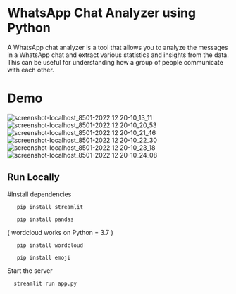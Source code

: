 
# WhatsApp Chat Analyzer using Python

A WhatsApp chat analyzer is a tool that allows you to analyze the messages in a WhatsApp chat and extract various statistics and insights from the data. This can be useful for understanding how a group of people communicate with each other.

# Demo
![screenshot-localhost_8501-2022 12 20-10_13_11](https://user-images.githubusercontent.com/81603467/208942870-cb96f299-b528-4c02-bf33-cf8978b23bd5.png)
![screenshot-localhost_8501-2022 12 20-10_20_53](https://user-images.githubusercontent.com/81603467/208942884-11bb5593-d6b0-4825-9e92-45729ecc6d42.png)
![screenshot-localhost_8501-2022 12 20-10_21_46](https://user-images.githubusercontent.com/81603467/208942925-35302467-d196-4b1f-bcc9-6d49ede4427b.png)
![screenshot-localhost_8501-2022 12 20-10_22_30](https://user-images.githubusercontent.com/81603467/208942940-cb14afaa-5096-47a8-9658-27eaf82f0b7f.png)
![screenshot-localhost_8501-2022 12 20-10_23_18](https://user-images.githubusercontent.com/81603467/208942954-3b9cbab5-8d7b-4e87-93cc-c549793c8ceb.png)
![screenshot-localhost_8501-2022 12 20-10_24_08](https://user-images.githubusercontent.com/81603467/208942965-cf2ea208-3d31-4e0a-b649-436d7c4ada08.png)


## Run Locally

#Install dependencies

```Streamlit
   pip install streamlit
```  

```Pandas
   pip install pandas
```

( wordcloud works on Python = 3.7 )
```WordCloud 
   pip install wordcloud
```

```Emoji
   pip install emoji
```

Start the server

```streamlit
  streamlit run app.py
```

